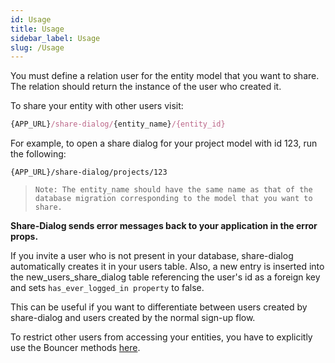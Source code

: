 ```yaml
---
id: Usage
title: Usage
sidebar_label: Usage
slug: /Usage
---
```


You must define a relation user for the entity model that you want to share. The relation should return the instance of the user who created it.

To share your entity with other users visit:

```jsx
{APP_URL}/share-dialog/{entity_name}/{entity_id}
```

For example, to open a share dialog for your project model with id 123, run the following:

```
{APP_URL}/share-dialog/projects/123
```

> `Note: The entity_name should have the same name as that of the database migration corresponding to the model that you want to share.`

**Share-Dialog sends error messages back to your application in the error props.**

If you invite a user who is not present in your database, share-dialog automatically creates it in your users table. Also, a new entry is inserted into the new_users_share_dialog table referencing the user's id as a foreign key and sets `has_ever_logged_in property` to false.

This can be useful if you want to differentiate between users created by share-dialog and users created by the normal sign-up flow.

To restrict other users from accessing your entities, you have to explicitly use the Bouncer methods [here](https://github.com/JosephSilber/bouncer#cheat-sheet).
